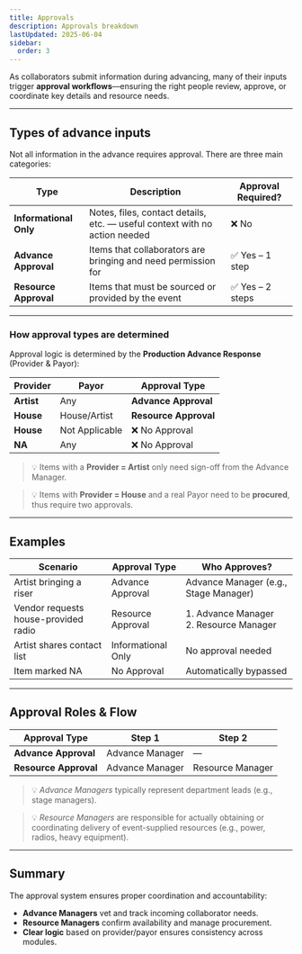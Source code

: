 ```yaml
---
title: Approvals
description: Approvals breakdown
lastUpdated: 2025-06-04
sidebar:
  order: 3
---
```


As collaborators submit information during advancing, many of their inputs trigger **approval workflows**—ensuring the right people review, approve, or coordinate key details and resource needs.

---

## Types of advance inputs

Not all information in the advance requires approval. There are three main categories:

| Type                   | Description                                                                | Approval Required? |
| ---------------------- | -------------------------------------------------------------------------- | ------------------ |
| **Informational Only** | Notes, files, contact details, etc. — useful context with no action needed | ❌ No              |
| **Advance Approval**   | Items that collaborators are bringing and need permission for              | ✅ Yes – 1 step    |
| **Resource Approval**  | Items that must be sourced or provided by the event                        | ✅ Yes – 2 steps   |

---

### How approval types are determined

Approval logic is determined by the **Production Advance Response** (Provider & Payor):

| Provider   | Payor          | Approval Type         |
| ---------- | -------------- | --------------------- |
| **Artist** | Any            | **Advance Approval**  |
| **House**  | House/Artist   | **Resource Approval** |
| **House**  | Not Applicable | ❌ No Approval        |
| **NA**     | Any            | ❌ No Approval        |

> 💡 Items with a **Provider = Artist** only need sign-off from the Advance Manager.

> 💡 Items with **Provider = House** and a real Payor need to be **procured**, thus require two approvals.

---

## Examples

| Scenario                             | Approval Type      | Who Approves?                             |
| ------------------------------------ | ------------------ | ----------------------------------------- |
| Artist bringing a riser              | Advance Approval   | Advance Manager (e.g., Stage Manager)     |
| Vendor requests house-provided radio | Resource Approval  | 1. Advance Manager<br>2. Resource Manager |
| Artist shares contact list           | Informational Only | No approval needed                        |
| Item marked NA                       | No Approval        | Automatically bypassed                    |

---

## Approval Roles & Flow

| Approval Type         | Step 1          | Step 2           |
| --------------------- | --------------- | ---------------- |
| **Advance Approval**  | Advance Manager | —                |
| **Resource Approval** | Advance Manager | Resource Manager |

> 💡 _Advance Managers_ typically represent department leads (e.g., stage managers).

> 💡 _Resource Managers_ are responsible for actually obtaining or coordinating delivery of event-supplied resources (e.g., power, radios, heavy equipment).

---

## Summary

The approval system ensures proper coordination and accountability:

- **Advance Managers** vet and track incoming collaborator needs.
- **Resource Managers** confirm availability and manage procurement.
- **Clear logic** based on provider/payor ensures consistency across modules.
